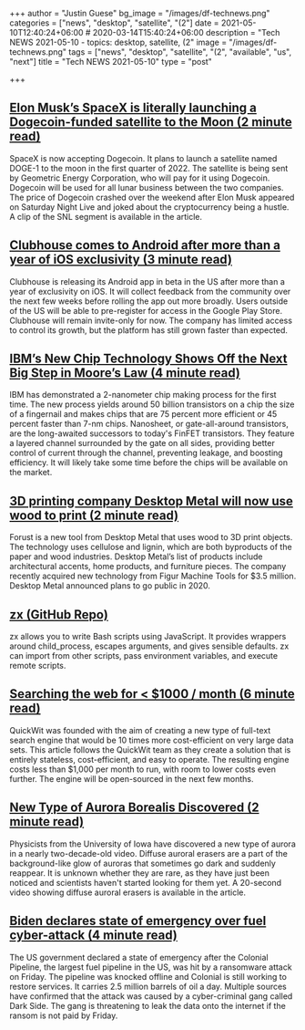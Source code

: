 +++
author = "Justin Guese"
bg_image = "/images/df-technews.png"
categories = ["news", "desktop", "satellite", "(2"]
date = 2021-05-10T12:40:24+06:00 # 2020-03-14T15:40:24+06:00
description = "Tech NEWS 2021-05-10 - topics: desktop, satellite, (2"
image = "/images/df-technews.png"
tags = ["news", "desktop", "satellite", "(2", "available", "us", "next"]
title = "Tech NEWS 2021-05-10"
type = "post"

+++

## [Elon Musk’s SpaceX is literally launching a Dogecoin-funded satellite to the Moon (2 minute read)](https://www.theverge.com/2021/5/9/22427588/spacex-dogecoin-satellite-doge-1-to-the-moon)

SpaceX is now accepting Dogecoin. It plans to launch a satellite named DOGE-1 to the moon in the first quarter of 2022. The satellite is being sent by Geometric Energy Corporation, who will pay for it using Dogecoin. Dogecoin will be used for all lunar business between the two companies. The price of Dogecoin crashed over the weekend after Elon Musk appeared on Saturday Night Live and joked about the cryptocurrency being a hustle. A clip of the SNL segment is available in the article.

## [Clubhouse comes to Android after more than a year of iOS exclusivity (3 minute read)](https://www.theverge.com/2021/5/9/22424399/clubhouse-android-app-release-date-news-features)

Clubhouse is releasing its Android app in beta in the US after more than a year of exclusivity on iOS. It will collect feedback from the community over the next few weeks before rolling the app out more broadly. Users outside of the US will be able to pre-register for access in the Google Play Store. Clubhouse will remain invite-only for now. The company has limited access to control its growth, but the platform has still grown faster than expected.

## [IBM’s New Chip Technology Shows Off the Next Big Step in Moore’s Law (4 minute read)](https://singularityhub.com/2021/05/09/ibms-next-generation-chip-tech-shows-off-next-step-in-moores-law/)

IBM has demonstrated a 2-nanometer chip making process for the first time. The new process yields around 50 billion transistors on a chip the size of a fingernail and makes chips that are 75 percent more efficient or 45 percent faster than 7-nm chips. Nanosheet, or gate-all-around transistors, are the long-awaited successors to today's FinFET transistors. They feature a layered channel surrounded by the gate on all sides, providing better control of current through the channel, preventing leakage, and boosting efficiency. It will likely take some time before the chips will be available on the market.

## [3D printing company Desktop Metal will now use wood to print (2 minute read)](https://techxplore.com/news/2021-05-3d-company-desktop-metal-wood.html)

Forust is a new tool from Desktop Metal that uses wood to 3D print objects. The technology uses cellulose and lignin, which are both byproducts of the paper and wood industries. Desktop Metal’s list of products include architectural accents, home products, and furniture pieces. The company recently acquired new technology from Figur Machine Tools for $3.5 million. Desktop Metal announced plans to go public in 2020.

## [zx (GitHub Repo)](https://github.com/google/zx)

zx allows you to write Bash scripts using JavaScript. It provides wrappers around child_process, escapes arguments, and gives sensible defaults. zx can import from other scripts, pass environment variables, and execute remote scripts.

## [Searching the web for < $1000 / month (6 minute read)](https://quickwit.io/blog/commoncrawl/)

QuickWit was founded with the aim of creating a new type of full-text search engine that would be 10 times more cost-efficient on very large data sets. This article follows the QuickWit team as they create a solution that is entirely stateless, cost-efficient, and easy to operate. The resulting engine costs less than $1,000 per month to run, with room to lower costs even further. The engine will be open-sourced in the next few months.

## [New Type of Aurora Borealis Discovered (2 minute read)](https://interestingengineering.com/new-type-of-aurora-borealis-discovered)

Physicists from the University of Iowa have discovered a new type of aurora in a nearly two-decade-old video. Diffuse auroral erasers are a part of the background-like glow of auroras that sometimes go dark and suddenly reappear. It is unknown whether they are rare, as they have just been noticed and scientists haven't started looking for them yet. A 20-second video showing diffuse auroral erasers is available in the article.

## [Biden declares state of emergency over fuel cyber-attack (4 minute read)](https://www.bbc.com/news/business-57050690)

The US government declared a state of emergency after the Colonial Pipeline, the largest fuel pipeline in the US, was hit by a ransomware attack on Friday. The pipeline was knocked offline and Colonial is still working to restore services. It carries 2.5 million barrels of oil a day. Multiple sources have confirmed that the attack was caused by a cyber-criminal gang called Dark Side. The gang is threatening to leak the data onto the internet if the ransom is not paid by Friday.

